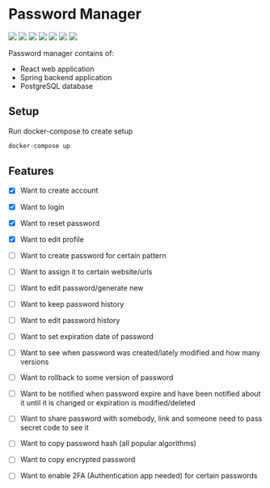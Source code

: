 
# Password Manager

[![](https://img.shields.io/badge/Spring-6DB33F?style=for-the-badge&logo=spring&logoColor=whit)]()
[![](https://img.shields.io/badge/JavaScript-323330?style=for-the-badge&logo=javascript&logoColor=F7DF1E)]()
[![](https://img.shields.io/badge/React-20232A?style=for-the-badge&logo=react&logoColor=61DAFB)]()
[![](https://img.shields.io/badge/PostgreSQL-316192?style=for-the-badge&logo=postgresql&logoColor=white)]()
[![](https://img.shields.io/badge/Swagger-85EA2D?style=for-the-badge&logo=Swagger&logoColor=white)]()
[![](https://img.shields.io/badge/JWT-000000?style=for-the-badge&logo=JSON%20web%20tokens&logoColor=white)]()
[![](https://img.shields.io/badge/Material%20UI-007FFF?style=for-the-badge&logo=mui&logoColor=white)]()

Password manager contains of:
* React web application
* Spring backend application
* PostgreSQL database 

## Setup
Run docker-compose to create setup
```bash
docker-compose up
```

## Features
- [X]  Want to create account
- [X]  Want to login
- [X]  Want to reset password
- [X]  Want to edit profile
- [ ]  Want to create password for certain pattern
- [ ]  Want to assign it to certain website/urls
- [ ]  Want to edit password/generate new
- [ ]  Want to keep password history
- [ ]  Want to edit password history
- [ ]  Want to set expiration date of password
- [ ]  Want to see when password was created/lately modified and how many versions
- [ ]  Want to rollback to some version of password
- [ ]  Want to be notified when password expire and have been notified about it until it is changed or expiration is modified/deleted
- [ ]  Want to share password with somebody, link and someone need to pass secret code to see it
- [ ]  Want to copy password hash (all popular algorithms)
- [ ]  Want to copy encrypted password
- [ ]  Want to enable 2FA (Authentication app needed) for certain passwords

